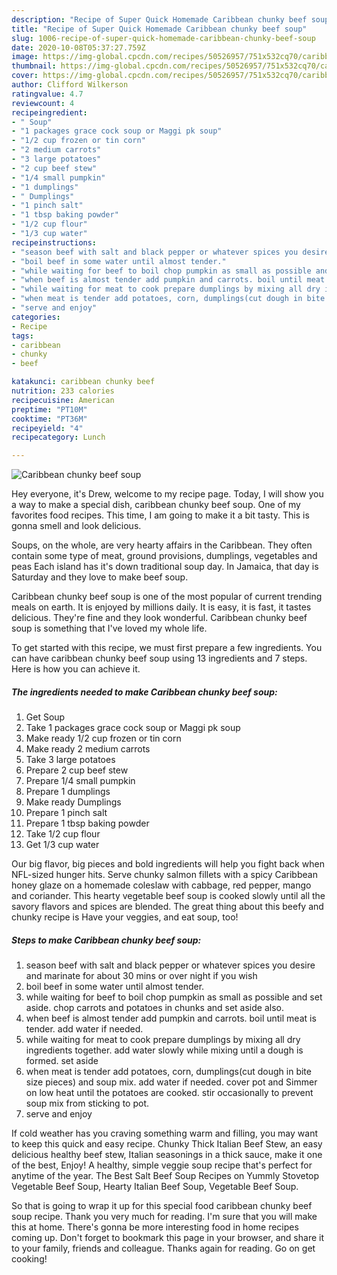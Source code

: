 ```yaml
---
description: "Recipe of Super Quick Homemade Caribbean chunky beef soup"
title: "Recipe of Super Quick Homemade Caribbean chunky beef soup"
slug: 1006-recipe-of-super-quick-homemade-caribbean-chunky-beef-soup
date: 2020-10-08T05:37:27.759Z
image: https://img-global.cpcdn.com/recipes/50526957/751x532cq70/caribbean-chunky-beef-soup-recipe-main-photo.jpg
thumbnail: https://img-global.cpcdn.com/recipes/50526957/751x532cq70/caribbean-chunky-beef-soup-recipe-main-photo.jpg
cover: https://img-global.cpcdn.com/recipes/50526957/751x532cq70/caribbean-chunky-beef-soup-recipe-main-photo.jpg
author: Clifford Wilkerson
ratingvalue: 4.7
reviewcount: 4
recipeingredient:
- " Soup"
- "1 packages grace cock soup or Maggi pk soup"
- "1/2 cup frozen or tin corn"
- "2 medium carrots"
- "3 large potatoes"
- "2 cup beef stew"
- "1/4 small pumpkin"
- "1 dumplings"
- " Dumplings"
- "1 pinch salt"
- "1 tbsp baking powder"
- "1/2 cup flour"
- "1/3 cup water"
recipeinstructions:
- "season beef with salt and black pepper or whatever spices you desire and marinate for about 30 mins or over night if you wish"
- "boil beef in some water until almost tender."
- "while waiting for beef to boil chop pumpkin as small as possible and set aside. chop carrots and potatoes in chunks and set aside also."
- "when beef is almost tender add pumpkin and carrots. boil until meat is tender. add water if needed."
- "while waiting for meat to cook prepare dumplings by mixing all dry ingredients together. add water slowly while mixing until a dough is formed. set aside"
- "when meat is tender add potatoes, corn, dumplings(cut dough in bite size pieces) and soup mix. add water if needed. cover pot and Simmer on low heat until the potatoes are cooked. stir occasionally to prevent soup mix from sticking to pot."
- "serve and enjoy"
categories:
- Recipe
tags:
- caribbean
- chunky
- beef

katakunci: caribbean chunky beef 
nutrition: 233 calories
recipecuisine: American
preptime: "PT10M"
cooktime: "PT36M"
recipeyield: "4"
recipecategory: Lunch

---
```



![Caribbean chunky beef soup](https://img-global.cpcdn.com/recipes/50526957/751x532cq70/caribbean-chunky-beef-soup-recipe-main-photo.jpg)

Hey everyone, it's Drew, welcome to my recipe page. Today, I will show you a way to make a special dish, caribbean chunky beef soup. One of my favorites food recipes. This time, I am going to make it a bit tasty. This is gonna smell and look delicious.

Soups, on the whole, are very hearty affairs in the Caribbean. They often contain some type of meat, ground provisions, dumplings, vegetables and peas Each island has it&#39;s down traditional soup day. In Jamaica, that day is Saturday and they love to make beef soup.

Caribbean chunky beef soup is one of the most popular of current trending meals on earth. It is enjoyed by millions daily. It is easy, it is fast, it tastes delicious. They're fine and they look wonderful. Caribbean chunky beef soup is something that I've loved my whole life.


To get started with this recipe, we must first prepare a few ingredients. You can have caribbean chunky beef soup using 13 ingredients and 7 steps. Here is how you can achieve it.

<!--inarticleads1-->

##### The ingredients needed to make Caribbean chunky beef soup:

1. Get  Soup
1. Take 1 packages grace cock soup or Maggi pk soup
1. Make ready 1/2 cup frozen or tin corn
1. Make ready 2 medium carrots
1. Take 3 large potatoes
1. Prepare 2 cup beef stew
1. Prepare 1/4 small pumpkin
1. Prepare 1 dumplings
1. Make ready  Dumplings
1. Prepare 1 pinch salt
1. Prepare 1 tbsp baking powder
1. Take 1/2 cup flour
1. Get 1/3 cup water


Our big flavor, big pieces and bold ingredients will help you fight back when NFL-sized hunger hits. Serve chunky salmon fillets with a spicy Caribbean honey glaze on a homemade coleslaw with cabbage, red pepper, mango and coriander. This hearty vegetable beef soup is cooked slowly until all the savory flavors and spices are blended. The great thing about this beefy and chunky recipe is Have your veggies, and eat soup, too! 

<!--inarticleads2-->

##### Steps to make Caribbean chunky beef soup:

1. season beef with salt and black pepper or whatever spices you desire and marinate for about 30 mins or over night if you wish
1. boil beef in some water until almost tender.
1. while waiting for beef to boil chop pumpkin as small as possible and set aside. chop carrots and potatoes in chunks and set aside also.
1. when beef is almost tender add pumpkin and carrots. boil until meat is tender. add water if needed.
1. while waiting for meat to cook prepare dumplings by mixing all dry ingredients together. add water slowly while mixing until a dough is formed. set aside
1. when meat is tender add potatoes, corn, dumplings(cut dough in bite size pieces) and soup mix. add water if needed. cover pot and Simmer on low heat until the potatoes are cooked. stir occasionally to prevent soup mix from sticking to pot.
1. serve and enjoy


If cold weather has you craving something warm and filling, you may want to keep this quick and easy recipe. Chunky Thick Italian Beef Stew, an easy delicious healthy beef stew, Italian seasonings in a thick sauce, make it one of the best, Enjoy! A healthy, simple veggie soup recipe that&#39;s perfect for anytime of the year. The Best Salt Beef Soup Recipes on Yummly Stovetop Vegetable Beef Soup, Hearty Italian Beef Soup, Vegetable Beef Soup. 

So that is going to wrap it up for this special food caribbean chunky beef soup recipe. Thank you very much for reading. I'm sure that you will make this at home. There's gonna be more interesting food in home recipes coming up. Don't forget to bookmark this page in your browser, and share it to your family, friends and colleague. Thanks again for reading. Go on get cooking!
